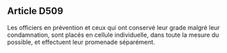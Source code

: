 Article D509
----
Les officiers en prévention et ceux qui ont conservé leur grade malgré leur
condamnation, sont placés en cellule individuelle, dans toute la mesure du
possible, et effectuent leur promenade séparément.
